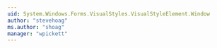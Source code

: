 ```yaml
---
uid: System.Windows.Forms.VisualStyles.VisualStyleElement.Window
author: "stevehoag"
ms.author: "shoag"
manager: "wpickett"
---
```

